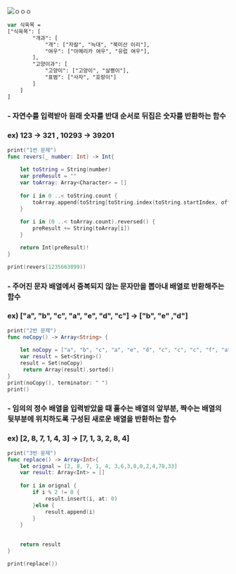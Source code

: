 

![ㅇㅇㅇ](https://user-images.githubusercontent.com/48010847/54356577-4d2c3d00-469f-11e9-83c7-b1d7c8613cd8.png)


```swift
var 식육목 =
["식육목": [
        "개과": [
            "개": ["자칼", "늑대", "북미산 이리"],
            "여우": ["아메리카 여우", "유럽 여우"],
        ],
        "고양이과": [
            "고양이": ["고양이", "살쾡이"],
            "표범": ["사자", "호랑이"]
        ]
    ]
]
````

###    - 자연수를 입력받아 원래 숫자를 반대 순서로 뒤집은 숫자를 반환하는 함수
### ex) 123 -> 321 , 10293 -> 39201

```swift
print("1번 문제")
func revers(_ number: Int) -> Int{
    
    let toString = String(number)
    var preResult = ""
    var toArray: Array<Character> = []
    
    for i in 0 ..< toString.count {
        toArray.append(toString[toString.index(toString.startIndex, offsetBy: i)])
    }
    
    for i in (0 ..< toArray.count).reversed() {
        preResult += String(toArray[i])
    }

    return Int(preResult)!
}

print(revers(1235663899))
```

###   - 주어진 문자 배열에서 중복되지 않는 문자만을 뽑아내 배열로 반환해주는 함수
### ex) ["a", "b", "c", "a", "e", "d", "c"]  ->  ["b", "e" ,"d"]

```swift
print("2번 문제")
func noCopy() -> Array<String> {
    
    let noCopy = ["a", "b", "c", "a", "e", "d", "c", "c", "c", "f", "a", "c", "g", "a", "z"]
    var result = Set<String>()
    result = Set(noCopy)
     return Array(result).sorted()
}
print(noCopy(), terminator: " ")
print()
````


### - 임의의 정수 배열을 입력받았을 때 홀수는 배열의 앞부분, 짝수는 배열의 뒷부분에 위치하도록 구성된 새로운 배열을 반환하는 함수
### ex) [2, 8, 7, 1, 4, 3] -> [7, 1, 3, 2, 8, 4]

```swift
print("3번 문제")
func replace() -> Array<Int>{
    let orignal = [2, 8, 7, 1, 4, 3,6,3,8,0,2,4,78,33]
    var result: Array<Int> = []
    
    for i in orignal {
        if i % 2 != 0 {
            result.insert(i, at: 0)
        }else {
            result.append(i)
        }
    }
    
    
    return result
}

print(replace())
````









